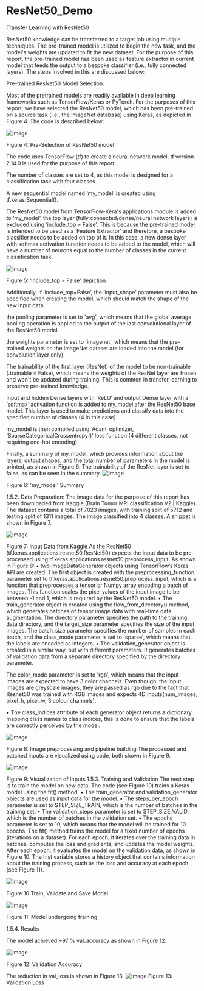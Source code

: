 # ResNet50_Demo
Transfer Learning with ResNet50


ResNet50 knowledge can be transferred to a target job using multiple techniques. The pre-trained model is utilized to begin the new task, and the model's weights are updated to fit the new dataset. For the purpose of this report, the pre-trained model has been used as feature extractor in current model that feeds the output to a bespoke classifier (i.e., fully connected layers). The steps involved in this are discussed below:

Pre-trained ResNet50 Model Selection:

Most of the pretrained models are readily available in deep learning frameworks such as TensorFlow/Keras or PyTorch. For the purposes of this report, we have selected the ResNet50 model, which has been pre-trained on a source task (i.e., the ImageNet database) using Keras, as depicted in Figure 4. The code is described below:


 ![image](https://github.com/Vedaprakash88/ResNet50_Demo/assets/103208134/3d6636fe-d1e1-49ad-9220-bd7887e44523)

Figure 4: Pre-Selection of ResNet50 model

The code uses TensorFlow (tf) to create a neural network model. tf version 2.14.0 is used for the purpose of this report.

The number of classes are set to 4, as this model is designed for a classification task with four classes.

A new sequential model named ‘my_model’ is created using tf.keras.Sequential().

The ResNet50 model from TensorFlow-Kera's applications module is added to ‘my_model’.
   the top layer (fully connected/dense/neural network layers) is excluded using ‘include_top = False’. This is because the pre-trained model is intended to be used as a ‘Feature Extractor’ and therefore, a bespoke classifier needs to be added on top of it. In this case, a new dense layer with softmax activation function needs to be added to the model, which will have a number of neurons equal to the number of classes in the current classification task.

 ![image](https://github.com/Vedaprakash88/ResNet50_Demo/assets/103208134/d603ce26-adb9-4ccc-8a04-255f1404358d)

Figure 5: ‘include_top = False’ depiction
	

Additionally, if ‘include_top=False’, the ‘input_shape’ parameter must also be specified when creating the model, which should match the shape of the new input data. 

the pooling parameter is set to 'avg', which means that the global average pooling operation is applied to the output of the last convolutional layer of the ResNet50 model. 

the weights parameter is set to 'imagenet', which means that the pre-trained weights on the ImageNet dataset are loaded into the model (for convolution layer only).

The trainability of the first layer (ResNet) of the model to be non-trainable (.trainable = False), which means the weights of the ResNet layer are frozen and won't be updated during training. This is common in transfer learning to preserve pre-trained knowledge.

Input and hidden Dense layers with ‘ReLU’ and output Dense layer with a ‘softmax’ activation function is added to my_model after the ResNet50 base model. This layer is used to make predictions and classify data into the specified number of classes (4 in this case).

my_model is then compiled using ‘Adam’ optimizer, ‘SparseCategoricalCrossentropy()’ loss function (4 different classes, not requiring one-hot encoding)

Finally, a summary of my_model, which provides information about the layers, output shapes, and the total number of parameters in the model is printed, as shown in Figure 6. The trainability of the ResNet layer is set to false, as can be seen in the summary.
 ![image](https://github.com/Vedaprakash88/ResNet50_Demo/assets/103208134/f0a61f34-0b68-44c8-912e-2086768a742f)

Figure 6: 'my_model' Summary


1.5.2.	Data Preparation:
The image data for the purpose of this report has been downloaded from Kaggle (Brain Tumor MRI classification V2 | Kaggle). The dataset contains a total of 7023 images, with training split of 5712 and testing split of 1311 images. The image classified into 4 classes. A snippet is shown in Figure 7.


 ![image](https://github.com/Vedaprakash88/ResNet50_Demo/assets/103208134/1d3f4fea-ff8b-477f-a0e7-8463a090ce16)

Figure 7: Input Data from Kaggle
As the ResNet50 (tf.keras.applications.resnet50.ResNet50) expects the input data to be pre-processed using tf.keras.applications.resnet50.preprocess_input. 
As shown in Figure 8:
•	two ImageDataGenerator objects using TensorFlow’s Keras API are created. The first object is created with the preprocessing_function parameter set to tf.keras.applications.resnet50.preprocess_input, which is a function that preprocesses a tensor or Numpy array encoding a batch of images. This function scales the pixel values of the input image to be between -1 and 1, which is required by the ResNet50 model.
•	The train_generator object is created using the flow_from_directory() method, which generates batches of tensor image data with real-time data augmentation. The directory parameter specifies the path to the training data directory, and the target_size parameter specifies the size of the input images. The batch_size parameter specifies the number of samples in each batch, and the class_mode parameter is set to 'sparse', which means that the labels are encoded as integers. 
•	The validation_generator object is created in a similar way, but with different parameters. It generates batches of validation data from a separate directory specified by the directory parameter.

The color_mode parameter is set to 'rgb', which means that the input images are expected to have 3 color channels. Even though, the input images are greyscale images, they are passed as rgb due to the fact that Resnet50 was trained with RGB images and expects 4D inputs(num_images, pixel_h, pixel_w, 3 colour channels).

•	The class_indices attribute of each generator object returns a dictionary mapping class names to class indices, this is done to ensure that the labels are correctly perceived by the model.

 ![image](https://github.com/Vedaprakash88/ResNet50_Demo/assets/103208134/c37d5283-326d-4aaf-bf0f-b4d9f058d052)

Figure 8: Image preprocessing and pipeline building
The processed and batched inputs are visualized using code, both shown in Figure 9.

 ![image](https://github.com/Vedaprakash88/ResNet50_Demo/assets/103208134/269d84a3-6dc1-4713-ab1d-f30a39855376)

Figure 9: Visualization of Inputs
1.5.3.	Training and Validation
The next step is to train the model on new data. The code (see Figure 10) trains a Keras model using the fit() method. 
•	The train_generator and validation_generator objects are used as input data for the model. 
•	The steps_per_epoch parameter is set to STEP_SIZE_TRAIN, which is the number of batches in the training set. 
•	The validation_steps parameter is set to STEP_SIZE_VALID, which is the number of batches in the validation set. 
•	The epochs parameter is set to 10, which means that the model will be trained for 10 epochs.
The fit() method trains the model for a fixed number of epochs (iterations on a dataset). For each epoch, it iterates over the training data in batches, computes the loss and gradients, and updates the model weights. After each epoch, it evaluates the model on the validation data, as shown in Figure 10.
The hist variable stores a history object that contains information about the training process, such as the loss and accuracy at each epoch (see Figure 11).




![image](https://github.com/Vedaprakash88/ResNet50_Demo/assets/103208134/91603afc-85fd-4c45-90e5-5de51ef5dca9)

Figure 10:Train, Validate and Save Model



 ![image](https://github.com/Vedaprakash88/ResNet50_Demo/assets/103208134/3410b328-c60c-4e96-a473-aa1d73ad2fdb)

Figure 11: Model undergoing training

1.5.4.	Results

The model achieved ~97 % val_accuracy as shown in Figure 12. 

 ![image](https://github.com/Vedaprakash88/ResNet50_Demo/assets/103208134/1d97ebc1-d041-401d-bd4d-64e3f813ab5c)

Figure 12: Validation Accuracy

The reduction in val_loss is shown in Figure 13.
 ![image](https://github.com/Vedaprakash88/ResNet50_Demo/assets/103208134/cefc7a08-e39d-4f54-a311-0067c9798821)
Figure 13: Validation Loss
